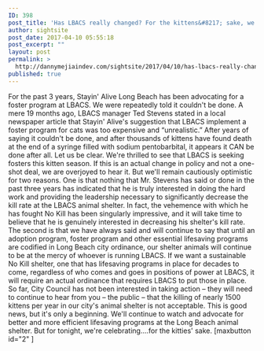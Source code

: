 ```yaml
---
ID: 398
post_title: 'Has LBACS really changed? For the kittens&#8217; sake, we hope so'
author: sightsite
post_date: 2017-04-10 05:55:18
post_excerpt: ""
layout: post
permalink: >
  http://dannymejiaindev.com/sightsite/2017/04/10/has-lbacs-really-changed-for-the-kittens-sake-we-hope-so/
published: true
---
```

For the past 3 years, Stayin' Alive Long Beach has been advocating for a foster program at LBACS. We were repeatedly told it couldn't be done. A mere 19 months ago, LBACS manager Ted Stevens stated in a local newspaper article that Stayin' Alive's suggestion that LBACS implement a foster program for cats was too expensive and “unrealistic.” After years of saying it couldn't be done, and after thousands of kittens have found death at the end of a syringe filled with sodium pentobarbital, it appears it CAN be done after all. Let us be clear. We're thrilled to see that LBACS is seeking fosters this kitten season. If this is an actual change in policy and not a one-shot deal, we are overjoyed to hear it. But we'll remain cautiously optimistic for two reasons. One is that nothing that Mr. Stevens has said or done in the past three years has indicated that he is truly interested in doing the hard work and providing the leadership necessary to significantly decrease the kill rate at the LBACS animal shelter. In fact, the vehemence with which he has fought No Kill has been singularly impressive, and it will take time to believe that he is genuinely interested in decreasing his shelter's kill rate. The second is that we have always said and will continue to say that until an adoption program, foster program and other essential lifesaving programs are codified in Long Beach city ordinance, our shelter animals will continue to be at the mercy of whoever is running LBACS. If we want a sustainable No Kill shelter, one that has lifesaving programs in place for decades to come, regardless of who comes and goes in positions of power at LBACS, it will require an actual ordinance that requires LBACS to put those in place. So far, City Council has not been interested in taking action – they will need to continue to hear from you – the public – that the killing of nearly 1500 kittens per year in our city's animal shelter is not acceptable. This is good news, but it's only a beginning. We'll continue to watch and advocate for better and more efficient lifesaving programs at the Long Beach animal shelter. But for tonight, we're celebrating....for the kitties' sake. [maxbutton id="2" ]